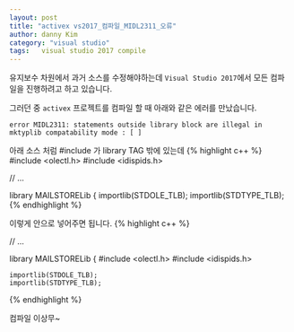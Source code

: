 ```yaml
---
layout: post
title: "activex vs2017_컴파일_MIDL2311_오류"
author: danny Kim
category: "visual studio"
tags:	visual studio 2017 compile
---
```


유지보수 차원에서 과거 소스를 수정해야하는데
`Visual Studio 2017`에서 모든 컴파일을 진행하려고 하고 있습니다.

그러던 중 `activex` 프로젝트를 컴파일 할 때 아래와 같은 에러를 만났습니다.
```
error MIDL2311: statements outside library block are illegal in mktyplib compatability mode : [ ]
```
아래 소스 처럼 #include 가 library TAG 밖에 있는데
{% highlight c++ %}
#include <olectl.h>
#include <idispids.h>
  
// ...

library MAILSTORELib
{
	importlib(STDOLE_TLB);
	importlib(STDTYPE_TLB);
{% endhighlight %}

이렇게 안으로 넣어주면 됩니다.
{% highlight c++ %}

// ...

library MAILSTORELib
{
  #include <olectl.h>
  #include <idispids.h>

	importlib(STDOLE_TLB);
	importlib(STDTYPE_TLB);
{% endhighlight %}

컴파일 이상무~
